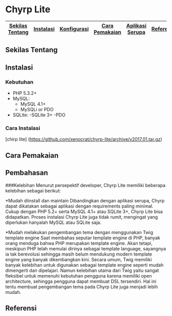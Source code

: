 # Chyrp Lite

[Sekilas Tentang](#sekilas-tentang) | [Instalasi](#instalasi) | [Konfigurasi](#konfigurasi) | [Cara Pemakaian](#cara-pemakaian) | [Aplikasi Serupa](#aplikasi-serupa) | [Referensi](#referensi)
:---:|:---:|:---:|:---:|:---:|:---:

## Sekilas Tentang


## Instalasi
### Kebutuhan
  - PHP 5.3.2+
  - MySQL:
    - MySQL 4.1+
    - MySQLi or PDO
  - SQLite:
    -SQLite 3+
    -PDO
### Cara Instalasi
 [chirp lite] (https://github.com/xenocrat/chyrp-lite/archive/v2017.01.tar.gz)
    
## Cara Pemakaian

## Pembahasan

###Kelebihan
Menurut persepektif developer, Chyrp Lite memiliki beberapa kelebihan sebagai berikut:

*Mudah diinstall dan maintain 
Dibandingkan dengan aplikasi serupa, Chyrp dapat dikatakan sebagai aplikasi dengan requirements paling minimal. Cukup dengan PHP 5.2+ serta MySQL 4.1+ atau SQLite 3+, Chyrp Lite bisa didapatkan. Proses instalasi Chyrp Lite juga tidak rumit, mengingat yang diperlukan hanyalah MySQL atau SQLite saja.

*Mudah melakukan pengembangan tema dengan menggunakan Twig template engine
Saat membahas seputar template engine di PHP, banyak orang menduga bahwa PHP merupakan template engine. Akan tetapi, meskipun PHP telah memulai dirinya sebagai template language, sayangnya ia tak berevolusi sehingga masih belum mendukung modern template engine yang banyak dikembangkan kini. Secara umum, Twig memiliki banyak kelebihan untuk digunakan sebagai template engine seperti mudah dimengerti dan dipelajari. Namun kelebihan utama dari Twig yaitu sangat fleksibel untuk memenuhi kebutuhan pengguna karena memiliki open architecture, sehingga pengguna dapat membuat DSL tersendiri. Hal ini tentu membuat pengembangan tema pada Chyrp Lite juga menjadi lebih mudah. 


## Referensi
